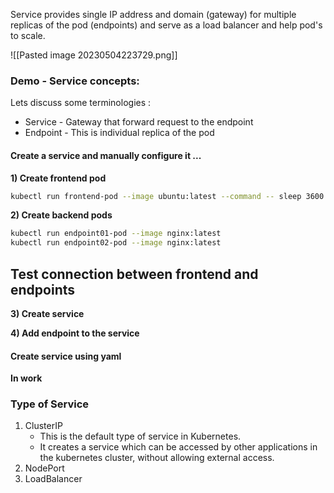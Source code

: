 
Service provides single IP address and domain (gateway) for multiple replicas of the pod (endpoints) and serve as a load balancer and help pod's to scale.

![[Pasted image 20230504223729.png]]

### Demo - Service concepts:

Lets discuss some terminologies : 
- Service  - Gateway that forward request to the endpoint
- Endpoint - This is individual replica of the pod

#### Create a service and manually configure it ...

**1) Create frontend pod**
``` sh
kubectl run frontend-pod --image ubuntu:latest --command -- sleep 3600
```

**2) Create backend pods**
``` sh
kubectl run endpoint01-pod --image nginx:latest
kubectl run endpoint02-pod --image nginx:latest
```

Test connection between frontend and endpoints
- 
**3) Create service**

**4) Add endpoint to the service**


#### Create service using yaml

**In work**

### Type of Service 
1) ClusterIP 
	- This is the default type of service in Kubernetes. 
	- It creates a service which can be accessed by other applications in the kubernetes cluster, without allowing external access.
2) NodePort
3) LoadBalancer